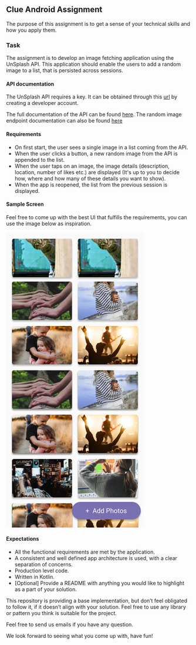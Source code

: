 ## Clue Android Assignment
The purpose of this assignment is to get a sense of your technical skills and how you apply them.

### Task
The assignment is to develop an image fetching application using the UnSplash API. This application should enable the users to add a random image to a list, that is persisted across sessions.

#### API documentation
The UnSplash API requires a key. It can be obtained through this [url](https://unsplash.com/documentation#creating-a-developer-account) by creating a developer account.

The full documentation of the API can be found [here](https://unsplash.com/documentation).
The random image endpoint documentation can also be found [here](https://unsplash.com/documentation#get-a-random-photo)

#### Requirements

- On first start, the user sees a single image in a list coming from the API.
- When the user clicks a button, a new random image from the API is appended to the list.
- When the user taps on an image, the image details (description, location, number of likes etc.) are displayed (It's up to you to decide how, where and how many of these details you want to show).
- When the app is reopened, the list from the previous session is displayed.

#### Sample Screen
Feel free to come up with the best UI that fulfills the requirements, you can use the image below as inspiration.

![Image](img/assignment.png)

#### Expectations

- All the functional requirements are met by the application.
- A consistent and well defined app architecture is used, with a clear separation of concerns.
- Production level code.
- Written in Kotlin.
- [Optional] Provide a README with anything you would like to highlight as a part of your solution.

This repository is providing a base implementation, but don’t feel obligated to follow it, if it doesn’t align with your solution. Feel free to use any library or pattern you think is suitable for the project.

Feel free to send us emails if you have any question.

We look forward to seeing what you come up with, have fun!
